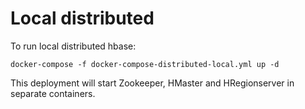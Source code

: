 # Local distributed
To run local distributed hbase:
```
docker-compose -f docker-compose-distributed-local.yml up -d
```

This deployment will start Zookeeper, HMaster and HRegionserver in separate containers.

